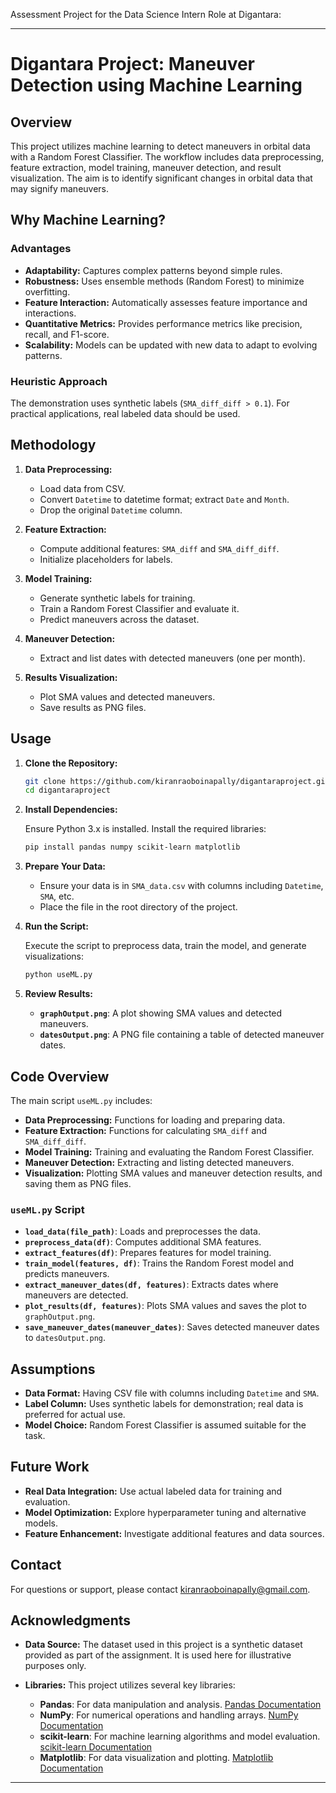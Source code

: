
Assessment Project for the Data Science Intern Role at Digantara:


---

# Digantara Project: Maneuver Detection using Machine Learning

## Overview

This project utilizes machine learning to detect maneuvers in orbital data with a Random Forest Classifier. The workflow includes data preprocessing, feature extraction, model training, maneuver detection, and result visualization. The aim is to identify significant changes in orbital data that may signify maneuvers.

## Why Machine Learning?

### Advantages

- **Adaptability:** Captures complex patterns beyond simple rules.
- **Robustness:** Uses ensemble methods (Random Forest) to minimize overfitting.
- **Feature Interaction:** Automatically assesses feature importance and interactions.
- **Quantitative Metrics:** Provides performance metrics like precision, recall, and F1-score.
- **Scalability:** Models can be updated with new data to adapt to evolving patterns.

### Heuristic Approach

The demonstration uses synthetic labels (`SMA_diff_diff > 0.1`). For practical applications, real labeled data should be used.

## Methodology

1. **Data Preprocessing:**
   - Load data from CSV.
   - Convert `Datetime` to datetime format; extract `Date` and `Month`.
   - Drop the original `Datetime` column.

2. **Feature Extraction:**
   - Compute additional features: `SMA_diff` and `SMA_diff_diff`.
   - Initialize placeholders for labels.

3. **Model Training:**
   - Generate synthetic labels for training.
   - Train a Random Forest Classifier and evaluate it.
   - Predict maneuvers across the dataset.

4. **Maneuver Detection:**
   - Extract and list dates with detected maneuvers (one per month).

5. **Results Visualization:**
   - Plot SMA values and detected maneuvers.
   - Save results as PNG files.

## Usage

1. **Clone the Repository:**

   ```bash
   git clone https://github.com/kiranraoboinapally/digantaraproject.git
   cd digantaraproject
   ```

2. **Install Dependencies:**

   Ensure Python 3.x is installed. Install the required libraries:

   ```bash
   pip install pandas numpy scikit-learn matplotlib
   ```

3. **Prepare Your Data:**

   - Ensure your data is in `SMA_data.csv` with columns including `Datetime`, `SMA`, etc.
   - Place the file in the root directory of the project.

4. **Run the Script:**

   Execute the script to preprocess data, train the model, and generate visualizations:

   ```bash
   python useML.py
   ```

5. **Review Results:**

   - **`graphOutput.png`**: A plot showing SMA values and detected maneuvers.
   - **`datesOutput.png`**: A PNG file containing a table of detected maneuver dates.

## Code Overview

The main script `useML.py` includes:

- **Data Preprocessing:** Functions for loading and preparing data.
- **Feature Extraction:** Functions for calculating `SMA_diff` and `SMA_diff_diff`.
- **Model Training:** Training and evaluating the Random Forest Classifier.
- **Maneuver Detection:** Extracting and listing detected maneuvers.
- **Visualization:** Plotting SMA values and maneuver detection results, and saving them as PNG files.

### `useML.py` Script

- **`load_data(file_path)`**: Loads and preprocesses the data.
- **`preprocess_data(df)`**: Computes additional SMA features.
- **`extract_features(df)`**: Prepares features for model training.
- **`train_model(features, df)`**: Trains the Random Forest model and predicts maneuvers.
- **`extract_maneuver_dates(df, features)`**: Extracts dates where maneuvers are detected.
- **`plot_results(df, features)`**: Plots SMA values and saves the plot to `graphOutput.png`.
- **`save_maneuver_dates(maneuver_dates)`**: Saves detected maneuver dates to `datesOutput.png`.

## Assumptions

- **Data Format:** Having CSV file with columns including `Datetime` and `SMA`.
- **Label Column:** Uses synthetic labels for demonstration; real data is preferred for actual use.
- **Model Choice:** Random Forest Classifier is assumed suitable for the task.

## Future Work

- **Real Data Integration:** Use actual labeled data for training and evaluation.
- **Model Optimization:** Explore hyperparameter tuning and alternative models.
- **Feature Enhancement:** Investigate additional features and data sources.

## Contact

For questions or support, please contact [kiranraoboinapally@gmail.com](mailto:kiranraoboinapally@gmail.com).


## Acknowledgments

- **Data Source:** The dataset used in this project is a synthetic dataset provided as part of the assignment. It is used here for illustrative purposes only.

- **Libraries:** This project utilizes several key libraries:
  - **Pandas**: For data manipulation and analysis. [Pandas Documentation](https://pandas.pydata.org/)
  - **NumPy**: For numerical operations and handling arrays. [NumPy Documentation](https://numpy.org/)
  - **scikit-learn**: For machine learning algorithms and model evaluation. [scikit-learn Documentation](https://scikit-learn.org/)
  - **Matplotlib**: For data visualization and plotting. [Matplotlib Documentation](https://matplotlib.org/)


---

 



